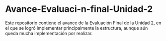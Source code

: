 # Avance-Evaluaci-n-final-Unidad-2
Este repositorio contiene el avance de la Evaluación Final de la Unidad 2, en el que se logró implementar principalmente la estructura, aunque aún queda mucha implementación por realizar.
